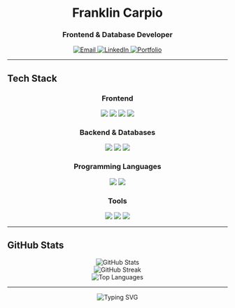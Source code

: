 <h1 align="center">Franklin Carpio</h1>
<h3 align="center">Frontend & Database Developer</h3>

<div align="center">

<a href="mailto:fcarpio031203@gmail.com">
  <img src="https://img.shields.io/badge/Email-fcarpio031203@gmail.com-40e0d0?style=for-the-badge&logo=gmail&logoColor=black" alt="Email">
</a>
<a href="https://www.linkedin.com/in/fcarpio03/">
  <img src="https://img.shields.io/badge/LinkedIn-FCarpio03-40e0d0?style=for-the-badge&logo=linkedin&logoColor=black" alt="LinkedIn">
</a>
<a href="https://fcarpio03.github.io/FCarpio/">
  <img src="https://img.shields.io/badge/Portfolio-Visit_My_Site-40e0d0?style=for-the-badge&logo=github&logoColor=black" alt="Portfolio">
</a>

</div>

---

## Tech Stack

<div align="center">

### Frontend
<img src="https://img.shields.io/badge/HTML5-E34F26?style=for-the-badge&logo=html5&logoColor=white"/>
<img src="https://img.shields.io/badge/CSS3-1572B6?style=for-the-badge&logo=css3&logoColor=white"/>
<img src="https://img.shields.io/badge/JavaScript-F7DF1E?style=for-the-badge&logo=javascript&logoColor=black"/>
<img src="https://img.shields.io/badge/Svelte-FF3E00?style=for-the-badge&logo=svelte&logoColor=white"/>

### Backend & Databases
<img src="https://img.shields.io/badge/PHP-777BB4?style=for-the-badge&logo=php&logoColor=white"/>
<img src="https://img.shields.io/badge/PostgreSQL-336791?style=for-the-badge&logo=postgresql&logoColor=white"/>
<img src="https://img.shields.io/badge/MySQL-4479A1?style=for-the-badge&logo=mysql&logoColor=white"/>

### Programming Languages
<img src="https://img.shields.io/badge/C-A8B9CC?style=for-the-badge&logo=c&logoColor=black"/>
<img src="https://img.shields.io/badge/C%23-239120?style=for-the-badge&logo=c-sharp&logoColor=white"/>

### Tools
<img src="https://img.shields.io/badge/Git-F05032?style=for-the-badge&logo=git&logoColor=white"/>
<img src="https://img.shields.io/badge/GitHub-181717?style=for-the-badge&logo=github&logoColor=white"/>
<img src="https://img.shields.io/badge/VS%20Code-007ACC?style=for-the-badge&logo=visual-studio-code&logoColor=white"/>

</div>

---

## GitHub Stats

<div align="center">

<img src="https://github-readme-stats.vercel.app/api?username=FCarpio03&show_icons=true&theme=tokyonight&hide_border=true&bg_color=00000000&title_color=40e0d0&icon_color=40e0d0&text_color=ffffff" alt="GitHub Stats"/>
<br />
<img src="https://github-readme-streak-stats.herokuapp.com/?user=FCarpio03&theme=tokyonight&hide_border=true&background=00000000&stroke=40e0d0&ring=40e0d0&fire=40e0d0&currStreakLabel=40e0d0" alt="GitHub Streak"/>
<br />
<img src="https://github-readme-stats.vercel.app/api/top-langs/?username=FCarpio03&layout=compact&theme=tokyonight&hide_border=true&bg_color=00000000&title_color=40e0d0&text_color=ffffff" alt="Top Languages"/>

</div>

---

<div align="center">

<img src="https://readme-typing-svg.demolab.com?font=Fira+Code&size=22&duration=3000&pause=1000&color=40E0D0&center=true&vCenter=true&width=500&lines=Always+learning+new+technologies;Building+innovative+solutions;Let's+create+something+amazing" alt="Typing SVG"/>

</div>
